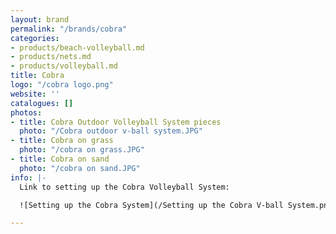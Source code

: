 ```yaml
---
layout: brand
permalink: "/brands/cobra"
categories:
- products/beach-volleyball.md
- products/nets.md
- products/volleyball.md
title: Cobra
logo: "/cobra logo.png"
website: ''
catalogues: []
photos:
- title: Cobra Outdoor Volleyball System pieces
  photo: "/Cobra outdoor v-ball system.JPG"
- title: Cobra on grass
  photo: "/cobra on grass.JPG"
- title: Cobra on sand
  photo: "/cobra on sand.JPG"
info: |-
  Link to setting up the Cobra Volleyball System:

  ![Setting up the Cobra System](/Setting up the Cobra V-ball System.png)

---
```

